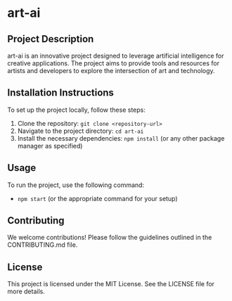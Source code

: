 # art-ai

## Project Description
art-ai is an innovative project designed to leverage artificial intelligence for creative applications. The project aims to provide tools and resources for artists and developers to explore the intersection of art and technology.

## Installation Instructions
To set up the project locally, follow these steps:
1. Clone the repository: `git clone <repository-url>`
2. Navigate to the project directory: `cd art-ai`
3. Install the necessary dependencies: `npm install` (or any other package manager as specified)

## Usage
To run the project, use the following command:
- `npm start` (or the appropriate command for your setup)

## Contributing
We welcome contributions! Please follow the guidelines outlined in the CONTRIBUTING.md file.

## License
This project is licensed under the MIT License. See the LICENSE file for more details.
